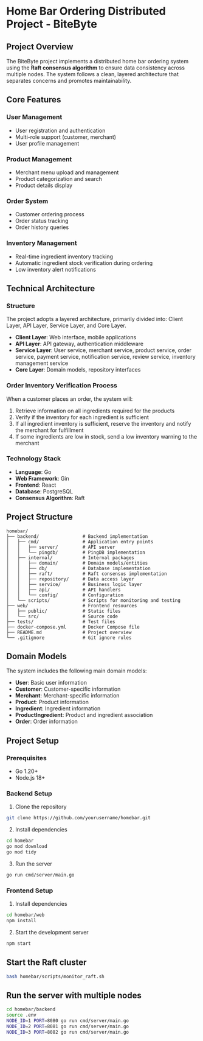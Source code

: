 
# Home Bar Ordering Distributed Project - BiteByte

## Project Overview

The BiteByte project implements a distributed home bar ordering system using the **Raft consensus algorithm** to ensure data consistency across multiple nodes. The system follows a clean, layered architecture that separates concerns and promotes maintainability.

## Core Features

### User Management
- User registration and authentication
- Multi-role support (customer, merchant)
- User profile management

### Product Management
- Merchant menu upload and management
- Product categorization and search
- Product details display

### Order System
- Customer ordering process
- Order status tracking
- Order history queries

### Inventory Management
- Real-time ingredient inventory tracking
- Automatic ingredient stock verification during ordering
- Low inventory alert notifications

## Technical Architecture

### Structure 

The project adopts a layered architecture, primarily divided into: Client Layer, API Layer, Service Layer, and Core Layer.

- **Client Layer**: Web interface, mobile applications
- **API Layer**: API gateway, authentication middleware
- **Service Layer**: User service, merchant service, product service, order service, payment service, notification service, review service, inventory management service
- **Core Layer**: Domain models, repository interfaces

### Order Inventory Verification Process

When a customer places an order, the system will:
1. Retrieve information on all ingredients required for the products
2. Verify if the inventory for each ingredient is sufficient
3. If all ingredient inventory is sufficient, reserve the inventory and notify the merchant for fulfillment
4. If some ingredients are low in stock, send a low inventory warning to the merchant 

### Technology Stack

- **Language**: Go
- **Web Framework**: Gin
- **Frontend**: React
- **Database**: PostgreSQL
- **Consensus Algorithm**: Raft

## Project Structure

```
homebar/
├── backend/                # Backend implementation
│   ├── cmd/                # Application entry points
│   │   ├── server/         # API server
│   │   └── pingdb/         # PingDB implementation
│   ├── internal/           # Internal packages
│   │   ├── domain/         # Domain models/entities
│   │   ├── db/             # Database implementation
│   │   ├── raft/           # Raft consensus implementation
│   │   ├── repository/     # Data access layer
│   │   ├── service/        # Business logic layer
│   │   ├── api/            # API handlers
│   │   └── config/         # Configuration
│   └── scripts/            # Scripts for monitoring and testing
├── web/                    # Frontend resources
│   ├── public/             # Static files
│   └── src/                # Source code
├── tests/                  # Test files
├── docker-compose.yml      # Docker Compose file
├── README.md               # Project overview
└── .gitignore              # Git ignore rules
```

## Domain Models

The system includes the following main domain models:

- **User**: Basic user information
- **Customer**: Customer-specific information
- **Merchant**: Merchant-specific information
- **Product**: Product information
- **Ingredient**: Ingredient information
- **ProductIngredient**: Product and ingredient association
- **Order**: Order information

## Project Setup

### Prerequisites

- Go 1.20+
- Node.js 18+

### Backend Setup

1. Clone the repository

```bash
git clone https://github.com/yourusername/homebar.git
```

2. Install dependencies

```bash
cd homebar
go mod download
go mod tidy
```

3. Run the server

```bash
go run cmd/server/main.go
```

### Frontend Setup

1. Install dependencies

```bash
cd homebar/web
npm install
```

2. Start the development server

```bash
npm start
```

## Start the Raft cluster

```bash
bash homebar/scripts/monitor_raft.sh
```

## Run the server with multiple nodes

```bash
cd homebar/backend
source .env
NODE_ID=1 PORT=8080 go run cmd/server/main.go
NODE_ID=2 PORT=8081 go run cmd/server/main.go
NODE_ID=3 PORT=8082 go run cmd/server/main.go
```


